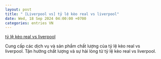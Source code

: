 ```yaml
---
layout: post
title: " [Liverpool vs] tỷ lệ kèo real vs liverpool"
date: Wed, 18 Sep 2024 04:00:00 +0700
categories: entries VN
---
```

[tỷ lệ kèo real vs liverpool](https://www.bienphong.com.vn/4726599038.htm)

Cung cấp các dịch vụ và sản phẩm chất lượng của tỷ lệ kèo real vs liverpool. Tận hưởng chất lượng và sự hài lòng từ tỷ lệ kèo real vs liverpool.️

